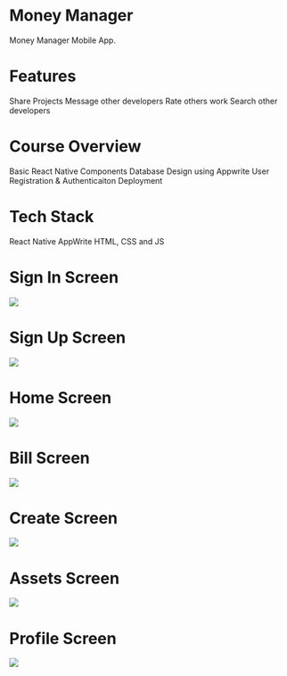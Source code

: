 # Money Manager
Money Manager Mobile App.

# Features
Share Projects
Message other developers
Rate others work
Search other developers
# Course Overview
Basic React Native Components
Database Design using Appwrite
User Registration & Authenticaiton
Deployment
# Tech Stack
React Native
AppWrite
HTML, CSS and JS

# Sign In Screen
<img src = "assets/signin.png"></img>
# Sign Up Screen
<img src = "assets/signup.png"></img>
# Home Screen
<img src = "assets/homesc.png"></img>
# Bill Screen
<img src = "assets/ass.png"></img>
# Create Screen
<img src = "assets/cre.png"></img>
# Assets Screen
<img src = "assets/bil.png"></img>
# Profile Screen
<img src = "assets/pro.png"></img>
